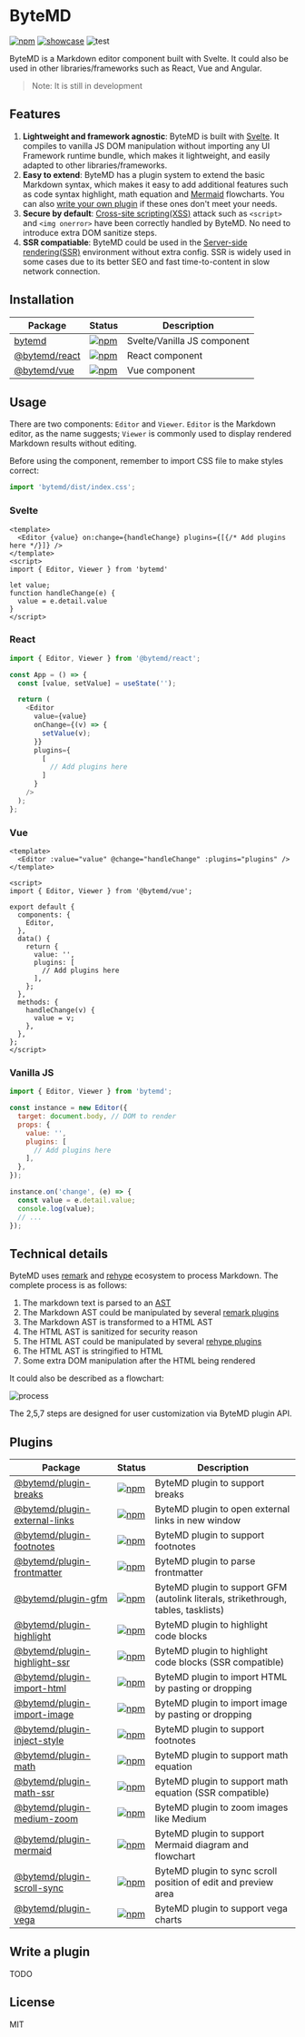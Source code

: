 # ByteMD

[![npm](https://img.shields.io/npm/v/bytemd.svg)](https://npm.im/bytemd) [![showcase](https://github.com/bytedance/bytemd/workflows/showcase/badge.svg)](https://bytedance.github.io/bytemd/) ![test](https://github.com/bytedance/bytemd/workflows/test/badge.svg)

ByteMD is a Markdown editor component built with Svelte. It could also be used in other libraries/frameworks such as React, Vue and Angular.

> Note: It is still in development

## Features

1. **Lightweight and framework agnostic**: ByteMD is built with [Svelte](https://svelte.dev/). It compiles to vanilla JS DOM manipulation without importing any UI Framework runtime bundle, which makes it lightweight, and easily adapted to other libraries/frameworks.
2. **Easy to extend**: ByteMD has a plugin system to extend the basic Markdown syntax, which makes it easy to add additional features such as code syntax highlight, math equation and [Mermaid](https://mermaid-js.github.io/mermaid/) flowcharts. You can also [write your own plugin](#write-a-plugin) if these ones don't meet your needs.
3. **Secure by default**: [Cross-site scripting(XSS)](https://en.wikipedia.org/wiki/Cross-site_scripting) attack such as `<script>` and `<img onerror>` have been correctly handled by ByteMD. No need to introduce extra DOM sanitize steps.
4. **SSR compatiable**: ByteMD could be used in the [Server-side rendering(SSR)](https://ssr.vuejs.org/) environment without extra config. SSR is widely used in some cases due to its better SEO and fast time-to-content in slow network connection.

## Installation

| Package | Status | Description |
| --- | --- | --- |
| [bytemd](./packages/bytemd) | [![npm](https://img.shields.io/npm/v/bytemd)](https://npm.im/bytemd) | Svelte/Vanilla JS component |
| [@bytemd/react](./packages/react) | [![npm](https://img.shields.io/npm/v/@bytemd/react.svg)](https://npm.im/@bytemd/react) | React component |
| [@bytemd/vue](./packages/vue) | [![npm](https://img.shields.io/npm/v/@bytemd/vue.svg)](https://npm.im/@bytemd/vue) | Vue component |

## Usage

There are two components: `Editor` and `Viewer`. `Editor` is the Markdown editor, as the name suggests; `Viewer` is commonly used to display rendered Markdown results without editing.

Before using the component, remember to import CSS file to make styles correct:

```js
import 'bytemd/dist/index.css';
```

### Svelte

```svelte
<template>
  <Editor {value} on:change={handleChange} plugins={[{/* Add plugins here */}]} />
</template>
<script>
import { Editor, Viewer } from 'bytemd'

let value;
function handleChange(e) {
  value = e.detail.value
}
</script>
```

### React

```js
import { Editor, Viewer } from '@bytemd/react';

const App = () => {
  const [value, setValue] = useState('');

  return (
    <Editor
      value={value}
      onChange={(v) => {
        setValue(v);
      }}
      plugins={
        [
          // Add plugins here
        ]
      }
    />
  );
};
```

### Vue

```vue
<template>
  <Editor :value="value" @change="handleChange" :plugins="plugins" />
</template>

<script>
import { Editor, Viewer } from '@bytemd/vue';

export default {
  components: {
    Editor,
  },
  data() {
    return {
      value: '',
      plugins: [
        // Add plugins here
      ],
    };
  },
  methods: {
    handleChange(v) {
      value = v;
    },
  },
};
</script>
```

### Vanilla JS

```js
import { Editor, Viewer } from 'bytemd';

const instance = new Editor({
  target: document.body, // DOM to render
  props: {
    value: '',
    plugins: [
      // Add plugins here
    ],
  },
});

instance.on('change', (e) => {
  const value = e.detail.value;
  console.log(value);
  // ...
});
```

## Technical details

ByteMD uses [remark](https://github.com/remarkjs/remark) and [rehype](https://github.com/rehypejs/rehype) ecosystem to process Markdown. The complete process is as follows:

1. The markdown text is parsed to an [AST](https://github.com/syntax-tree/mdast)
2. The Markdown AST could be manipulated by several [remark plugins](https://github.com/remarkjs/remark/blob/main/doc/plugins.md)
3. The Markdown AST is transformed to a HTML AST
4. The HTML AST is sanitized for security reason
5. The HTML AST could be manipulated by several [rehype plugins](https://github.com/rehypejs/rehype/blob/main/doc/plugins.md)
6. The HTML AST is stringified to HTML
7. Some extra DOM manipulation after the HTML being rendered

It could also be described as a flowchart:

![process](https://raw.githubusercontent.com/bytedance/bytemd/main/assets/process.svg)

The 2,5,7 steps are designed for user customization via ByteMD plugin API.

## Plugins

| Package | Status | Description |
| --- | --- | --- |
| [@bytemd/plugin-breaks](./packages/plugin-breaks) | [![npm](https://img.shields.io/npm/v/@bytemd/plugin-breaks.svg)](https://npm.im/@bytemd/plugin-breaks) | ByteMD plugin to support breaks |
| [@bytemd/plugin-external-links](./packages/plugin-external-links) | [![npm](https://img.shields.io/npm/v/@bytemd/plugin-external-links.svg)](https://npm.im/@bytemd/plugin-external-links) | ByteMD plugin to open external links in new window |
| [@bytemd/plugin-footnotes](./packages/plugin-footnotes) | [![npm](https://img.shields.io/npm/v/@bytemd/plugin-footnotes.svg)](https://npm.im/@bytemd/plugin-footnotes) | ByteMD plugin to support footnotes |
| [@bytemd/plugin-frontmatter](./packages/plugin-frontmatter) | [![npm](https://img.shields.io/npm/v/@bytemd/plugin-frontmatter.svg)](https://npm.im/@bytemd/plugin-frontmatter) | ByteMD plugin to parse frontmatter |
| [@bytemd/plugin-gfm](./packages/plugin-gfm) | [![npm](https://img.shields.io/npm/v/@bytemd/plugin-gfm.svg)](https://npm.im/@bytemd/plugin-gfm) | ByteMD plugin to support GFM (autolink literals, strikethrough, tables, tasklists) |
| [@bytemd/plugin-highlight](./packages/plugin-highlight) | [![npm](https://img.shields.io/npm/v/@bytemd/plugin-highlight.svg)](https://npm.im/@bytemd/plugin-highlight) | ByteMD plugin to highlight code blocks |
| [@bytemd/plugin-highlight-ssr](./packages/plugin-highlight-ssr) | [![npm](https://img.shields.io/npm/v/@bytemd/plugin-highlight-ssr.svg)](https://npm.im/@bytemd/plugin-highlight-ssr) | ByteMD plugin to highlight code blocks (SSR compatible) |
| [@bytemd/plugin-import-html](./packages/plugin-import-html) | [![npm](https://img.shields.io/npm/v/@bytemd/plugin-import-html.svg)](https://npm.im/@bytemd/plugin-import-html) | ByteMD plugin to import HTML by pasting or dropping |
| [@bytemd/plugin-import-image](./packages/plugin-import-image) | [![npm](https://img.shields.io/npm/v/@bytemd/plugin-import-image.svg)](https://npm.im/@bytemd/plugin-import-image) | ByteMD plugin to import image by pasting or dropping |
| [@bytemd/plugin-inject-style](./packages/plugin-inject-style) | [![npm](https://img.shields.io/npm/v/@bytemd/plugin-inject-style.svg)](https://npm.im/@bytemd/plugin-inject-style) | ByteMD plugin to support footnotes |
| [@bytemd/plugin-math](./packages/plugin-math) | [![npm](https://img.shields.io/npm/v/@bytemd/plugin-math.svg)](https://npm.im/@bytemd/plugin-math) | ByteMD plugin to support math equation |
| [@bytemd/plugin-math-ssr](./packages/plugin-math-ssr) | [![npm](https://img.shields.io/npm/v/@bytemd/plugin-math-ssr.svg)](https://npm.im/@bytemd/plugin-math-ssr) | ByteMD plugin to support math equation (SSR compatible) |
| [@bytemd/plugin-medium-zoom](./packages/plugin-medium-zoom) | [![npm](https://img.shields.io/npm/v/@bytemd/plugin-medium-zoom.svg)](https://npm.im/@bytemd/plugin-medium-zoom) | ByteMD plugin to zoom images like Medium |
| [@bytemd/plugin-mermaid](./packages/plugin-mermaid) | [![npm](https://img.shields.io/npm/v/@bytemd/plugin-mermaid.svg)](https://npm.im/@bytemd/plugin-mermaid) | ByteMD plugin to support Mermaid diagram and flowchart |
| [@bytemd/plugin-scroll-sync](./packages/plugin-scroll-sync) | [![npm](https://img.shields.io/npm/v/@bytemd/plugin-scroll-sync.svg)](https://npm.im/@bytemd/plugin-scroll-sync) | ByteMD plugin to sync scroll position of edit and preview area |
| [@bytemd/plugin-vega](./packages/plugin-vega) | [![npm](https://img.shields.io/npm/v/@bytemd/plugin-vega.svg)](https://npm.im/@bytemd/plugin-vega) | ByteMD plugin to support vega charts |

## Write a plugin

TODO

## License

MIT
